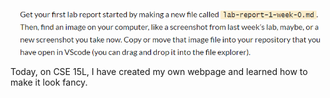 ![Image](LabWeek0.png)
Today, on CSE 15L, I have created my own webpage and learned how to make it look fancy. 